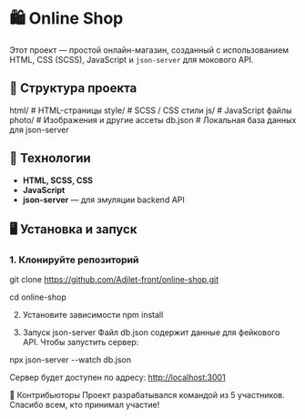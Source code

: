 # 🛍️ Online Shop

Этот проект — простой онлайн-магазин, созданный с использованием HTML, CSS (SCSS), JavaScript и `json-server` для мокового API.

## 📁 Структура проекта

html/ # HTML-страницы
style/ # SCSS / CSS стили
js/ # JavaScript файлы
photo/ # Изображения и другие ассеты
db.json # Локальная база данных для json-server


## 🚀 Технологии

- **HTML, SCSS, CSS**
- **JavaScript**
- **json-server** — для эмуляции backend API

## 🖥️ Установка и запуск

### 1. Клонируйте репозиторий

git clone https://github.com/Adilet-front/online-shop.git

cd online-shop

2. Установите зависимости
npm install

3. Запуск json-server
Файл db.json содержит данные для фейкового API. Чтобы запустить сервер:

npx json-server --watch db.json

Сервер будет доступен по адресу: [http://localhost:3001](http://127.0.0.1:5501/html/main.html)

👥 Контрибьюторы
Проект разрабатывался командой из 5 участников. Спасибо всем, кто принимал участие!
